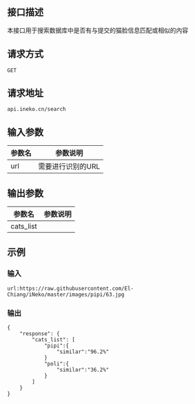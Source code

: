 ## 接口描述
本接口用于搜索数据库中是否有与提交的猫脸信息匹配或相似的内容

## 请求方式
`GET`

## 请求地址
`api.ineko.cn/search`

## 输入参数
|参数名|参数说明|
|-|-|
|url|需要进行识别的URL|

## 输出参数
|参数名|参数说明|
|-|-|
|cats_list||

## 示例

### 输入
    url:https://raw.githubusercontent.com/El-Chiang/iNeko/master/images/pipi/63.jpg

### 输出
    {
        "response": {
            "cats_list": [
                "pipi":{
                    "similar":"96.2%"
                }
                "poli":{
                    "similar":"36.2%"
                }
            ]
        }
    }